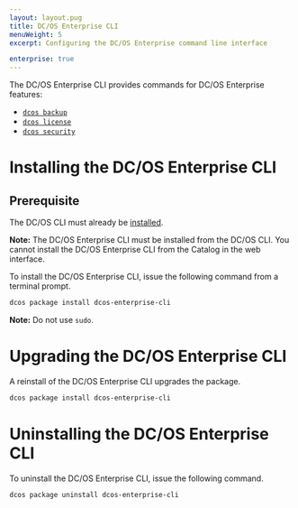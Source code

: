 ```yaml
---
layout: layout.pug
title: DC/OS Enterprise CLI
menuWeight: 5
excerpt: Configuring the DC/OS Enterprise command line interface

enterprise: true
---
```


The DC/OS Enterprise CLI provides commands for DC/OS Enterprise features:

- [`dcos backup`](/dcos/1.11/cli/command-reference/dcos-backup/)
- [`dcos license`](/dcos/1.11/cli/command-reference/dcos-license/)
- [`dcos security`](/dcos/1.11/cli/command-reference/dcos-security/)

# <a name="ent-cli-install"></a>Installing the DC/OS Enterprise CLI

## Prerequisite

The DC/OS CLI must already be [installed](/dcos/1.11/cli/install/).

**Note:** The DC/OS Enterprise CLI must be installed from the DC/OS CLI. You cannot install the DC/OS Enterprise CLI from the Catalog in the web interface.

To install the DC/OS Enterprise CLI, issue the following command from a terminal prompt.

```bash
dcos package install dcos-enterprise-cli
```

**Note:** Do not use `sudo`.


# <a name="ent-cli-upgrade"></a>Upgrading the DC/OS Enterprise CLI

A reinstall of the DC/OS Enterprise CLI upgrades the package.

```bash
dcos package install dcos-enterprise-cli
```


# <a name="ent-cli-uninstall"></a>Uninstalling the DC/OS Enterprise CLI

To uninstall the DC/OS Enterprise CLI, issue the following command.

```bash
dcos package uninstall dcos-enterprise-cli
```
